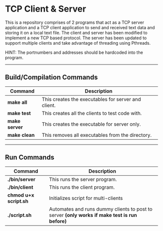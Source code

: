 # **TCP Client & Server**
This is a repository comprises of 2 programs that act as a TCP server application and a TCP client application to send and received text data and storing it on a local text file.
The client and server has been modified to implement a new TCP based protocol. The server has been updated to support multiple clients and take advantage of threading using Pthreads.

HINT: The portnumbers and addresses should be hardcoded into the program.
*****************
## **Build/Compilation Commands**
| Command | Description |
| ----------- | ----------- |
| **make all** | This creates the executables for server and client. |
| **make test** | This creates all the clients to test code with. |
| **make server** | This creates the executable for server only. |
| **make clean** | This removes all executables from the directory. |

*****************
## **Run Commands**
| Command | Description |
| ----------- | ----------- |
| **./bin/server** | This runs the server program. |
| **./bin/client** | This runs the client program. |
| **chmod u+x script.sh** | Initializes script for multi-clients |
| **./script.sh** | Automates and runs dummy clients to post to server **(only works if make test is run before)** |
